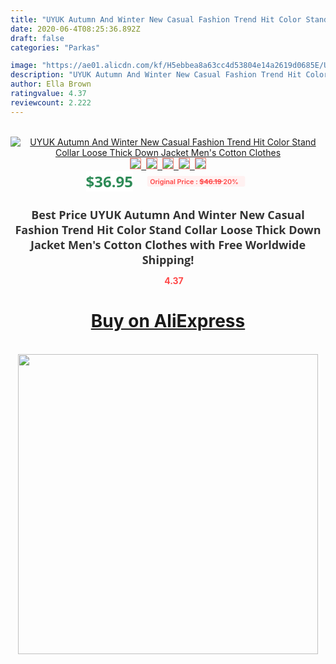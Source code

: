 ```yaml
---
title: "UYUK Autumn And Winter New Casual Fashion Trend Hit Color Stand Collar Loose Thick Down Jacket Men's Cotton  Clothes"
date: 2020-06-4T08:25:36.892Z
draft: false
categories: "Parkas"

image: "https://ae01.alicdn.com/kf/H5ebbea8a63cc4d53804e14a2619d0685E/UYUK-Autumn-And-Winter-New-Casual-Fashion-Trend-Hit-Color-Stand-Collar-Loose-Thick-Down-Jacket.jpg"
description: "UYUK Autumn And Winter New Casual Fashion Trend Hit Color Stand Collar Loose Thick Down Jacket Men's Cotton  Clothes"
author: Ella Brown
ratingvalue: 4.37
reviewcount: 2.222
---
```

<br>
<div style="text-align: center;">
<a href="https://s.click.aliexpress.com/e/_A5R6fT" target="_blank" rel="nofollow noopener noreferrer"><img alt="UYUK Autumn And Winter New Casual Fashion Trend Hit Color Stand Collar Loose Thick Down Jacket Men's Cotton  Clothes" class="magnifier-image" src="https://ae01.alicdn.com/kf/H5ebbea8a63cc4d53804e14a2619d0685E/UYUK-Autumn-And-Winter-New-Casual-Fashion-Trend-Hit-Color-Stand-Collar-Loose-Thick-Down-Jacket.jpg_640x640.jpg">
<br>
<img style="border:1px solid salmon" src="https://ae01.alicdn.com/kf/H5ebbea8a63cc4d53804e14a2619d0685E/UYUK-Autumn-And-Winter-New-Casual-Fashion-Trend-Hit-Color-Stand-Collar-Loose-Thick-Down-Jacket.jpg_120x120.jpg">&nbsp;&nbsp;<img style="border:1px solid salmon" src="https://ae01.alicdn.com/kf/Hc929bb98c03d44548ea924a29cdc57e9y/UYUK-Autumn-And-Winter-New-Casual-Fashion-Trend-Hit-Color-Stand-Collar-Loose-Thick-Down-Jacket.jpg_120x120.jpg">&nbsp;&nbsp;<img style="border:1px solid salmon" src="https://ae01.alicdn.com/kf/Hc761e302c73846d4a375dd8f79b28164D/UYUK-Autumn-And-Winter-New-Casual-Fashion-Trend-Hit-Color-Stand-Collar-Loose-Thick-Down-Jacket.jpg_120x120.jpg">&nbsp;&nbsp;<img style="border:1px solid salmon" src="https://ae01.alicdn.com/kf/Ha5eb84a3f4e74b34bf4066ac58f736b1R/UYUK-Autumn-And-Winter-New-Casual-Fashion-Trend-Hit-Color-Stand-Collar-Loose-Thick-Down-Jacket.jpg_120x120.jpg">&nbsp;&nbsp;<img style="border:1px solid salmon" src="https://ae01.alicdn.com/kf/H07486cea4e42465d97129707995031633/UYUK-Autumn-And-Winter-New-Casual-Fashion-Trend-Hit-Color-Stand-Collar-Loose-Thick-Down-Jacket.jpg_120x120.jpg"></a></div><br0>
<div style="text-align: center;"><span style="background-color: white; border: 0px; box-sizing: border-box; color: seagreen; display: inline-block; font-family: &quot;open sans&quot; , &quot;arial&quot; , &quot;helvetica&quot; , sans-serif , &quot;heiti&quot;; font-size: 24px; font-stretch: inherit; font-weight: 700; line-height: inherit; margin: 0px 10px 0px 0px; padding: 0px; vertical-align: middle;">$36.95 </span>
<span style="background: rgb(255 , 241 , 241); border-radius: 3px; border: 0px; box-sizing: border-box; color: #ff4747; display: inline-block; font-family: inherit; font-size: 12px; font-stretch: inherit; font-style: inherit; font-variant: inherit; font-weight: 600; line-height: inherit; margin: 0px; padding: 2px 5px; transform: scale(0.9); vertical-align: middle;">Original Price : <b style="text-decoration: line-through;">$46.19 </b> 20%&nbsp;&nbsp;</span></div>
<h1 style="color: #333333; display: inline-block; font-family: &quot;open sans&quot; , &quot;arial&quot; , &quot;helvetica&quot; , sans-serif , &quot;heiti&quot;; font-size: 18px; font-stretch: inherit; font-weight: 700; text-align: center;">Best Price UYUK Autumn And Winter New Casual Fashion Trend Hit Color Stand Collar Loose Thick Down Jacket Men's Cotton  Clothes with Free Worldwide Shipping!</h1>
<div style="color: #ff4747; text-align: center;">
<img src="https://4.bp.blogspot.com/-M0ZcTcb-5uY/XleCXlxnR4I/AAAAAAAAAEc/OrjgMkXV1oMQFaCRZj5HQwOCBcu3w1FegCPcBGAYYCw/s1600/star.png" style="height: 15px;">&nbsp;<b>4.37</b></div>
<div class="button_cont" align="center"><a class="buynow_a" href="https://s.click.aliexpress.com/e/_A5R6fT" target="_blank" rel="nofollow noopener noreferrer"><H1>Buy on AliExpress</H1></a></div><br>
<div class="separator" style="clear: both; text-align: center;">
<img src="https://lh3.googleusercontent.com/-pTy5HemUv9M/XlePHvY0dAI/AAAAAAAAAE4/0nX5iRUoIWY8eMW9Dpxeirr157OZliDIgCLcBGAsYHQ/s1600/badge.gif" width="480">
</div>
